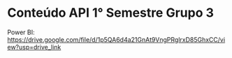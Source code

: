 # Conteúdo API 1° Semestre Grupo 3

Power BI: https://drive.google.com/file/d/1p5QA6d4a21GnAt9VngPRglrxD85GhxCC/view?usp=drive_link
